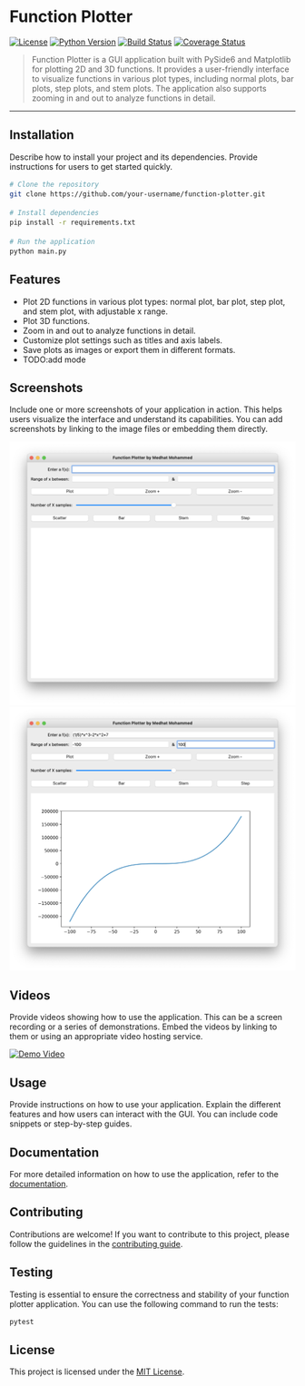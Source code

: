 # Function Plotter

[![License](https://img.shields.io/badge/license-MIT-blue.svg)](https://opensource.org/licenses/MIT)
[![Python Version](https://img.shields.io/badge/python-3.9%2B-blue)](https://www.python.org/downloads/)
[![Build Status](https://img.shields.io/travis/standard-librarian/Function-Plotter/main)](https://travis-ci.org/github/standard-librarian/Function-Plotter/)
[![Coverage Status](https://img.shields.io/coveralls/github/standard-librarian/Function-Plotter/main)](https://coveralls.io/github/standard-librarian/Function-Plotter?branch=main)

> Function Plotter is a GUI application built with PySide6 and Matplotlib for plotting 2D and 3D functions.
>  It provides a user-friendly interface to visualize functions in various plot types, including normal plots, bar plots, step plots, and stem plots.
> The application also supports zooming in and out to analyze functions in detail.


---

## Installation

Describe how to install your project and its dependencies. Provide instructions for users to get started quickly.

```bash
# Clone the repository
git clone https://github.com/your-username/function-plotter.git

# Install dependencies
pip install -r requirements.txt

# Run the application
python main.py
```
## Features
- Plot 2D functions in various plot types: normal plot, bar plot, step plot, and stem plot, with adjustable x range.
- Plot 3D functions.
- Zoom in and out to analyze functions in detail.
- Customize plot settings such as titles and axis labels.
- Save plots as images or export them in different formats.
- TODO:add mode
## Screenshots

Include one or more screenshots of your application in action. This helps users visualize the interface and understand its capabilities. You can add screenshots by linking to the image files or embedding them directly.

![Screenshot 1](screenshots/screenshot1.png)
![Screenshot 2](screenshots/screenshot2.png)

## Videos

Provide videos showing how to use the application. This can be a screen recording or a series of demonstrations. Embed the videos by linking to them or using an appropriate video hosting service.

[![Demo Video](https://img.youtube.com/vi/your-video-id/maxresdefault.jpg)](https://www.youtube.com/watch?v=your-video-id)

## Usage

Provide instructions on how to use your application. Explain the different features and how users can interact with the GUI. You can include code snippets or step-by-step guides.

## Documentation

For more detailed information on how to use the application, refer to the [documentation](https://link-to-your-documentation).

## Contributing

Contributions are welcome! If you want to contribute to this project, please follow the guidelines in the [contributing guide](CONTRIBUTING.md).

## Testing

Testing is essential to ensure the correctness and stability of your function plotter application. You can use the following command to run the tests:

```bash
pytest
```

## License

This project is licensed under the [MIT License](LICENSE).

